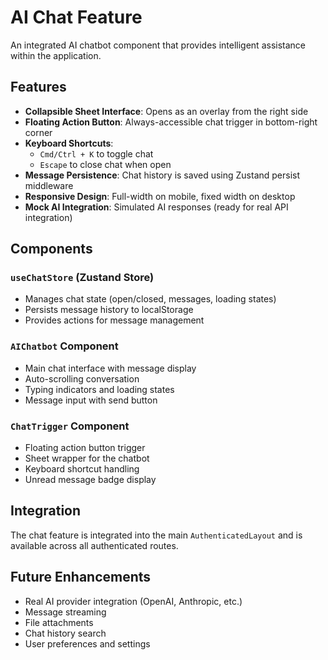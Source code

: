 # AI Chat Feature

An integrated AI chatbot component that provides intelligent assistance within the application.

## Features

- **Collapsible Sheet Interface**: Opens as an overlay from the right side
- **Floating Action Button**: Always-accessible chat trigger in bottom-right corner
- **Keyboard Shortcuts**: 
  - `Cmd/Ctrl + K` to toggle chat
  - `Escape` to close chat when open
- **Message Persistence**: Chat history is saved using Zustand persist middleware
- **Responsive Design**: Full-width on mobile, fixed width on desktop
- **Mock AI Integration**: Simulated AI responses (ready for real API integration)

## Components

### `useChatStore` (Zustand Store)
- Manages chat state (open/closed, messages, loading states)
- Persists message history to localStorage
- Provides actions for message management

### `AIChatbot` Component
- Main chat interface with message display
- Auto-scrolling conversation
- Typing indicators and loading states
- Message input with send button

### `ChatTrigger` Component
- Floating action button trigger
- Sheet wrapper for the chatbot
- Keyboard shortcut handling
- Unread message badge display

## Integration

The chat feature is integrated into the main `AuthenticatedLayout` and is available across all authenticated routes.

## Future Enhancements

- Real AI provider integration (OpenAI, Anthropic, etc.)
- Message streaming
- File attachments
- Chat history search
- User preferences and settings